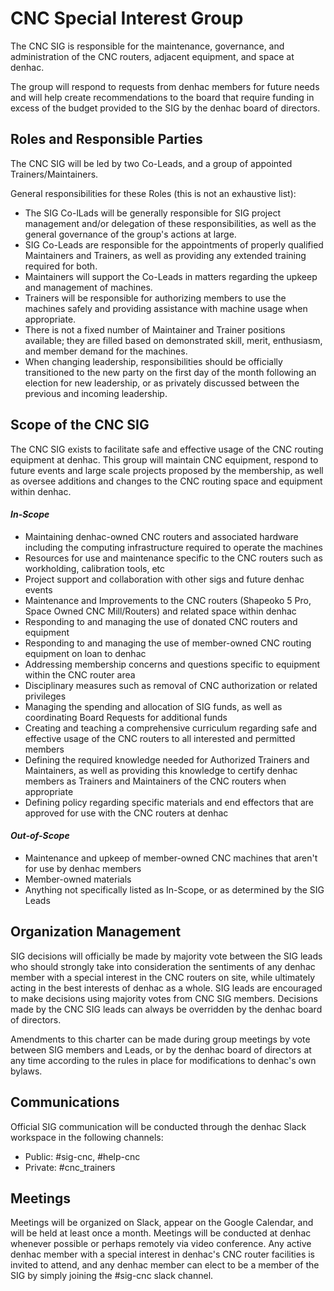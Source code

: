 # CNC Special Interest Group

The CNC SIG is responsible for the maintenance, governance, and administration of the CNC routers, adjacent equipment, and space at denhac.

The group will respond to requests from denhac members for future needs and will help create recommendations to the board that require funding in excess of the budget provided to the SIG by the denhac board of directors.

## Roles and Responsible Parties

The CNC SIG will be led by two Co-Leads, and a group of appointed Trainers/Maintainers. 

General responsibilities for these Roles (this is not an exhaustive list):

* The SIG Co-lLads will be generally responsible for SIG project management and/or delegation of these responsibilities, as well as the general governance of the group's actions at large.
* SIG Co-Leads are responsible for the appointments of properly qualified Maintainers and Trainers, as well as providing any extended training required for both.
* Maintainers will support the Co-Leads in matters regarding the upkeep and management of machines.
* Trainers will be responsible for authorizing members to use the machines safely and providing assistance with machine usage when appropriate.
* There is not a fixed number of Maintainer and Trainer positions available; they are filled based on demonstrated skill, merit, enthusiasm, and member demand for the machines.
* When changing leadership, responsibilities should be officially transitioned to the new party on the first day of the month following an election for new leadership, or as privately discussed between the previous and incoming leadership.

## Scope of the CNC SIG

The CNC SIG exists to facilitate safe and effective usage of the CNC routing equipment at denhac. This group will maintain CNC equipment, respond to future events and large scale projects proposed by the membership, as well as oversee additions and changes to the CNC routing space and equipment within denhac.

#### ***In-Scope***

* Maintaining denhac-owned CNC routers and associated hardware including the computing infrastructure required to operate the machines
* Resources for use and maintenance specific to the CNC routers such as workholding, calibration tools, etc
* Project support and collaboration with other sigs and future denhac events
* Maintenance and Improvements to the CNC routers (Shapeoko 5 Pro, Space Owned CNC Mill/Routers) and related space within denhac
* Responding to and managing the use of donated CNC routers and equipment
* Responding to and managing the use of member-owned CNC routing equipment on loan to denhac
* Addressing membership concerns and questions specific to equipment within the CNC router area
* Disciplinary measures such as removal of CNC authorization or related privileges
* Managing the spending and allocation of SIG funds, as well as coordinating Board Requests for additional funds
* Creating and teaching a comprehensive curriculum regarding safe and effective usage of the CNC routers to all interested and permitted members
* Defining the required knowledge needed for Authorized Trainers and Maintainers, as well as providing this knowledge to certify denhac members as Trainers and Maintainers of the CNC routers when appropriate
* Defining policy regarding specific materials and end effectors that are approved for use with the CNC routers at denhac

#### ***Out-of-Scope***

* Maintenance and upkeep of member-owned CNC machines that aren't for use by denhac members
* Member-owned materials
* Anything not specifically listed as In-Scope, or as determined by the SIG Leads

## Organization Management

SIG decisions will officially be made by majority vote between the SIG leads who should strongly take into consideration the sentiments of any denhac member with a special interest in the CNC routers on site, while ultimately acting in the best interests of denhac as a whole. SIG leads are encouraged to make decisions using majority votes from CNC SIG members. Decisions made by the CNC SIG leads can always be overridden by the denhac board of directors.

Amendments to this charter can be made during group meetings by vote between SIG members and Leads, or by the denhac board of directors at any time according to the rules in place for modifications to denhac's own bylaws.

## Communications

Official SIG communication will be conducted through the denhac Slack workspace in the following channels:

* Public: #sig-cnc, #help-cnc
* Private: #cnc_trainers

## Meetings

Meetings will be organized on Slack, appear on the Google Calendar, and will be held at least once a month. Meetings will be conducted at denhac whenever possible or perhaps remotely via video conference. Any active denhac member with a special interest in denhac's CNC router facilities is invited to attend, and any denhac member can elect to be a member of the SIG by simply joining the #sig-cnc slack channel.
